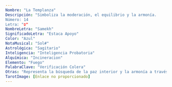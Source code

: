 ```yaml
---
Nombre: "La Templanza"
Descripción: "Simboliza la moderación, el equilibrio y la armonía.
Número: 14
Letra: "ס"
NombreLetra: "Samekh"
SignificadoLetra: "Estaca Apoyo"
Color: "Azul"
NotaMusical: "Sol#"
Astrológica: "Sagitario"
Inteligencia: "Inteligencia Probatoria"
Alquímica: "Incineracion"
Elemento: "Fuego"
PalabraClave: "Verificación Colera"
Otras: "Representa la búsqueda de la paz interior y la armonía a través de la moderación."
TarotImage: [Enlace no proporcionado]
---
```


